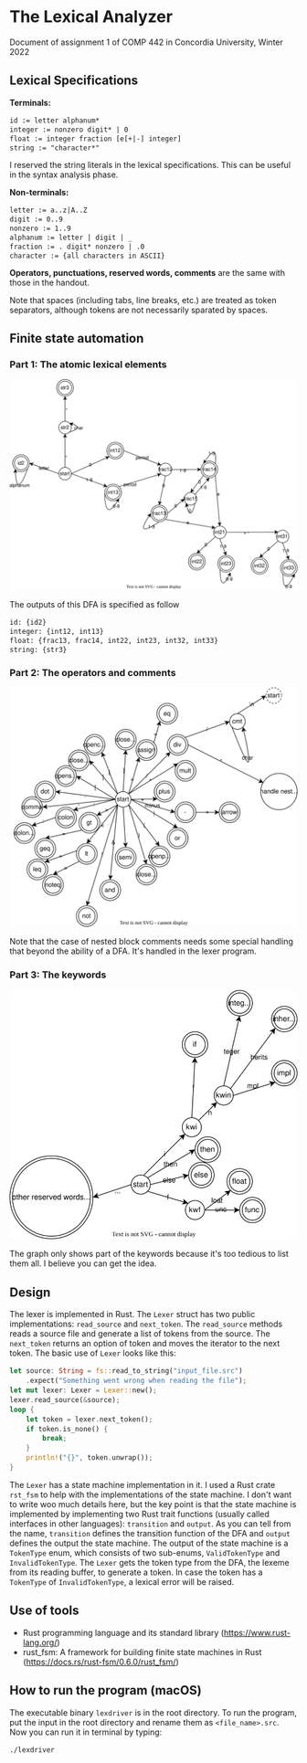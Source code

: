 # The Lexical Analyzer

Document of assignment 1 of COMP 442 in Concordia University, Winter 2022

## Lexical Specifications

**Terminals:**

```
id := letter alphanum*
integer := nonzero digit* | 0
float := integer fraction [e[+|-] integer]
string := "character*"
```

I reserved the string literals in the lexical specifications. This can be useful in the syntax analysis phase.

**Non-terminals:**

```
letter := a..z|A..Z
digit := 0..9
nonzero := 1..9
alphanum := letter | digit | _
fraction := . digit* nonzero | .0
character := {all characters in ASCII}
```

**Operators, punctuations, reserved words, comments** are the same with those in the handout.

Note that spaces (including tabs, line breaks, etc.) are treated as token separators, although tokens are not necessarily sparated by spaces.

## Finite state automation

### Part 1: The atomic lexical elements

![Lexer-lexical_elements.drawio](./Lexer-lexical_elements.drawio.svg)

The outputs of this DFA is specified as follow

```
id: {id2}
integer: {int12, int13}
float: {frac13, frac14, int22, int23, int32, int33}
string: {str3}
```

### Part 2: The operators and comments

![Lexer-operators.drawio](./Lexer-operators.drawio.svg)

Note that the case of nested block comments needs some special handling that beyond the ability of a DFA. It's handled in the lexer program.

### Part 3: The keywords

![Lexer-reserved](./Lexer-reserved.drawio.svg)

The graph only shows part of the keywords because it's too tedious to list them all. I believe you can get the idea. 

## Design

The lexer is implemented in Rust. 
The `Lexer` struct has two public implementations: `read_source` and `next_token`. The `read_source` methods reads a source file and generate a list of tokens from the source. 
The `next_token` returns an option of token and moves the iterator to the next token. 
The basic use of `Lexer` looks like this:

```rust
let source: String = fs::read_to_string("input_file.src")
    .expect("Something went wrong when reading the file");
let mut lexer: Lexer = Lexer::new();
lexer.read_source(&source);
loop {
    let token = lexer.next_token();
    if token.is_none() {
        break;
    }
    println!("{}", token.unwrap());
}
```

The `Lexer` has a state machine implementation in it. I used a Rust crate `rst_fsm` to help with the 
implementations of the state machine. I don't want to write woo much details here, but the key point 
is that the state machine is implemented by implementing two Rust trait functions (usually called 
interfaces in other languages): `transition` and `output`. As you can tell from the name, `transition`
defines the transition function of the DFA and `output` defines the output the state machine. The 
output of the state machine is a `TokenType` enum, which consists of two sub-enums, `ValidTokenType`
and `InvalidTokenType`. The `Lexer` gets the token type from the DFA, the lexeme from its reading 
buffer, to generate a token. In case the token has a `TokenType` of `InvalidTokenType`, a lexical 
error will be raised. 

## Use of tools

- Rust programming language and its standard library (https://www.rust-lang.org/)
- rust_fsm: A framework for building finite state machines in Rust (https://docs.rs/rust-fsm/0.6.0/rust_fsm/)

## How to run the program (macOS)

The executable binary `lexdriver` is in the root directory. To run the program, put the input 
in the root directory and rename them as `<file_name>.src`. Now you can run it in terminal by typing:

```shell
./lexdriver
```